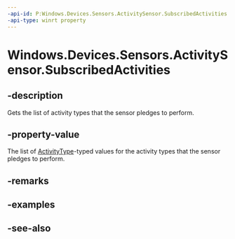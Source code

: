 ----api-id: P:Windows.Devices.Sensors.ActivitySensor.SubscribedActivities
-api-type: winrt property
---<!-- Property syntaxpublic Windows.Foundation.Collections.IVector<Windows.Devices.Sensors.ActivityType> SubscribedActivities { get; }--># Windows.Devices.Sensors.ActivitySensor.SubscribedActivities## -descriptionGets the list of activity types that the sensor pledges to perform.## -property-valueThe list of [ActivityType](activitytype.md)-typed values for the activity types that the sensor pledges to perform.## -remarks## -examples## -see-also